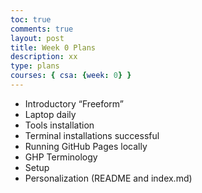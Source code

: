 ```yaml
---
toc: true
comments: true
layout: post
title: Week 0 Plans
description: xx
type: plans
courses: { csa: {week: 0} }
---
```


- Introductory “Freeform”
- Laptop daily
- Tools installation
- Terminal installations successful
- Running GitHub Pages locally
- GHP Terminology
- Setup
- Personalization (README and index.md)